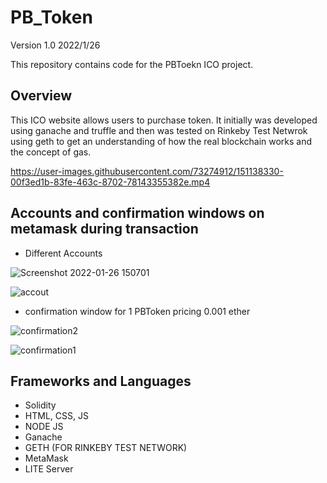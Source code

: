 # PB_Token
Version 1.0 2022/1/26

This repository contains code for the PBToekn ICO project.

## Overview
This ICO website allows users to purchase token. It initially was developed using ganache and truffle and then was tested on Rinkeby Test Netwrok using geth to get an understanding of how the real blockchain works and the concept of gas.


https://user-images.githubusercontent.com/73274912/151138330-00f3ed1b-83fe-463c-8702-78143355382e.mp4

## Accounts and confirmation windows on metamask during transaction

* Different Accounts

![Screenshot 2022-01-26 150701](https://user-images.githubusercontent.com/73274912/151138962-796a42c7-92b9-4ba1-881e-a5f3ff1b5d7c.png)

![accout](https://user-images.githubusercontent.com/73274912/151138312-130e421e-31f0-4f77-98a2-473530918ffd.png)

* confirmation window for 1 PBToken pricing 0.001 ether

![confirmation2](https://user-images.githubusercontent.com/73274912/151138327-5e5a3096-139d-41eb-87d6-da1977406a9c.png)   

![confirmation1](https://user-images.githubusercontent.com/73274912/151138321-71785673-3d13-4ed2-b35a-50ffa38b202a.png)


## Frameworks and Languages
* Solidity
* HTML, CSS, JS
* NODE JS
* Ganache 
* GETH (FOR RINKEBY TEST NETWORK)
* MetaMask
* LITE Server
